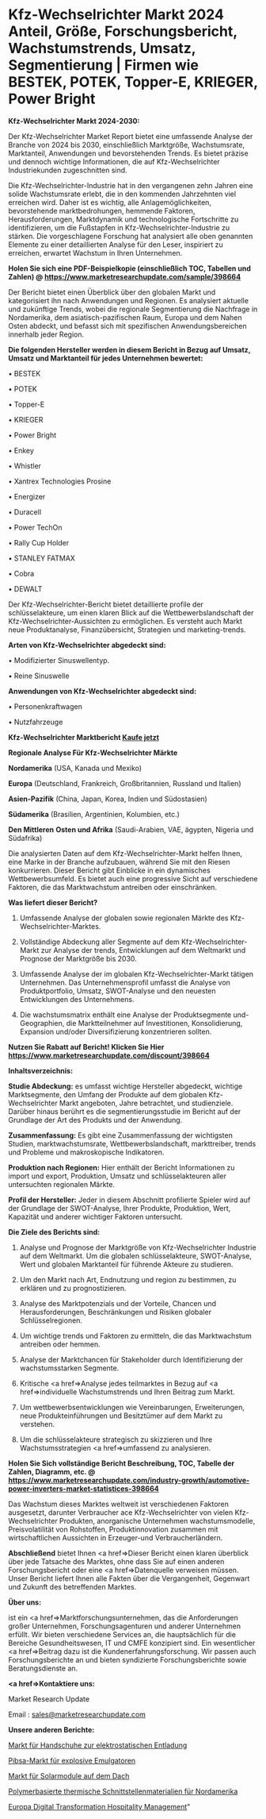 # Kfz-Wechselrichter Markt 2024 Anteil, Größe, Forschungsbericht, Wachstumstrends, Umsatz, Segmentierung | Firmen wie BESTEK, POTEK, Topper-E, KRIEGER, Power Bright

<strong>Kfz-Wechselrichter Markt 2024-2030:</strong>

Der Kfz-Wechselrichter Market Report bietet eine umfassende Analyse der Branche von 2024 bis 2030, einschließlich Marktgröße, Wachstumsrate, Marktanteil, Anwendungen und bevorstehenden Trends. Es bietet präzise und dennoch wichtige Informationen, die auf Kfz-Wechselrichter Industriekunden zugeschnitten sind.

Die Kfz-Wechselrichter-Industrie hat in den vergangenen zehn Jahren eine solide Wachstumsrate erlebt, die in den kommenden Jahrzehnten viel erreichen wird. Daher ist es wichtig, alle Anlagemöglichkeiten, bevorstehende marktbedrohungen, hemmende Faktoren, Herausforderungen, Marktdynamik und technologische Fortschritte zu identifizieren, um die Fußstapfen in Kfz-Wechselrichter-Industrie zu stärken. Die vorgeschlagene Forschung hat analysiert alle oben genannten Elemente zu einer detaillierten Analyse für den Leser, inspiriert zu erreichen, erwartet Wachstum in Ihren Unternehmen.

<strong>Holen Sie sich eine PDF-Beispielkopie (einschließlich TOC, Tabellen und Zahlen) @
</strong><strong><a href=https://www.marketresearchupdate.com/sample/398664><strong>https://www.marketresearchupdate.com/sample/398664</u></font></a></strong></strong>

Der Bericht bietet einen Überblick über den globalen Markt und kategorisiert ihn nach Anwendungen und Regionen. Es analysiert aktuelle und zukünftige Trends, wobei die regionale Segmentierung die Nachfrage in Nordamerika, dem asiatisch-pazifischen Raum, Europa und dem Nahen Osten abdeckt, und befasst sich mit spezifischen Anwendungsbereichen innerhalb jeder Region.

<strong>Die folgenden Hersteller werden in diesem Bericht in Bezug auf Umsatz, Umsatz und Marktanteil für jedes Unternehmen bewertet:</strong>

• BESTEK

• POTEK

• Topper-E

• KRIEGER

• Power Bright

• Enkey

• Whistler

• Xantrex Technologies Prosine

• Energizer

• Duracell

• Power TechOn

• Rally Cup Holder

• STANLEY FATMAX

• Cobra

• DEWALT

Der Kfz-Wechselrichter-Bericht bietet detaillierte profile der schlüsselakteure, um einen klaren Blick auf die Wettbewerbslandschaft der Kfz-Wechselrichter-Aussichten zu ermöglichen. Es versteht auch Markt neue Produktanalyse, Finanzübersicht, Strategien und marketing-trends.

<strong>Arten von Kfz-Wechselrichter abgedeckt sind:</strong>

• Modifizierter Sinuswellentyp.

• Reine Sinuswelle

<strong>Anwendungen von Kfz-Wechselrichter abgedeckt sind:</strong>

• Personenkraftwagen

• Nutzfahrzeuge

<strong>Kfz-Wechselrichter Marktbericht <a href=https://www.marketresearchupdate.com/buynow/398664>Kaufe jetzt</a></strong>

<strong>Regionale Analyse Für Kfz-Wechselrichter Märkte</strong>

<strong>Nordamerika</strong> (USA, Kanada und Mexiko)

<strong>Europa</strong> (Deutschland, Frankreich, Großbritannien, Russland und Italien)

<strong>Asien-Pazifik</strong> (China, Japan, Korea, Indien und Südostasien)

<strong>Südamerika</strong> (Brasilien, Argentinien, Kolumbien, etc.)

<strong>Den Mittleren</strong> <strong>Osten und Afrika</strong> (Saudi-Arabien, VAE, ägypten, Nigeria und Südafrika)

Die analysierten Daten auf dem Kfz-Wechselrichter-Markt helfen Ihnen, eine Marke in der Branche aufzubauen, während Sie mit den Riesen konkurrieren. Dieser Bericht gibt Einblicke in ein dynamisches Wettbewerbsumfeld. Es bietet auch eine progressive Sicht auf verschiedene Faktoren, die das Marktwachstum antreiben oder einschränken.

<strong>Was liefert dieser Bericht?</strong>

1. Umfassende Analyse der globalen sowie regionalen Märkte des Kfz-Wechselrichter-Marktes.

2. Vollständige Abdeckung aller Segmente auf dem Kfz-Wechselrichter-Markt zur Analyse der trends, Entwicklungen auf dem Weltmarkt und Prognose der Marktgröße bis 2030.

3. Umfassende Analyse der im globalen Kfz-Wechselrichter-Markt tätigen Unternehmen. Das Unternehmensprofil umfasst die Analyse von Produktportfolio, Umsatz, SWOT-Analyse und den neuesten Entwicklungen des Unternehmens.

4. Die wachstumsmatrix enthält eine Analyse der Produktsegmente und-Geographien, die Marktteilnehmer auf Investitionen, Konsolidierung, Expansion und/oder Diversifizierung konzentrieren sollten.

<strong>Nutzen Sie Rabatt auf Bericht! Klicken Sie Hier
</strong><strong><a href=https://www.marketresearchupdate.com/discount/398664>https://www.marketresearchupdate.com/discount/398664</b></u></font></strong></a>

<strong>Inhaltsverzeichnis:</strong>

<strong>Studie Abdeckung:</strong> es umfasst wichtige Hersteller abgedeckt, wichtige Marktsegmente, den Umfang der Produkte auf dem globalen Kfz-Wechselrichter Markt angeboten, Jahre betrachtet, und studienziele. Darüber hinaus berührt es die segmentierungsstudie im Bericht auf der Grundlage der Art des Produkts und der Anwendung.

<strong>Zusammenfassung:</strong> Es gibt eine Zusammenfassung der wichtigsten Studien, marktwachstumsrate, Wettbewerbslandschaft, markttreiber, trends und Probleme und makroskopische Indikatoren.

<strong>Produktion nach Regionen:</strong> Hier enthält der Bericht Informationen zu import und export, Produktion, Umsatz und schlüsselakteuren aller untersuchten regionalen Märkte.

<strong>Profil der Hersteller:</strong> Jeder in diesem Abschnitt profilierte Spieler wird auf der Grundlage der SWOT-Analyse, Ihrer Produkte, Produktion, Wert, Kapazität und anderer wichtiger Faktoren untersucht.

<strong>Die Ziele des Berichts sind:</strong>

1) Analyse und Prognose der Marktgröße von Kfz-Wechselrichter Industrie auf dem Weltmarkt.
Um die globalen schlüsselakteure, SWOT-Analyse, Wert und globalen Marktanteil für führende Akteure zu studieren.

2) Um den Markt nach Art, Endnutzung und region zu bestimmen, zu erklären und zu prognostizieren.

3) Analyse des Marktpotenzials und der Vorteile, Chancen und Herausforderungen, Beschränkungen und Risiken globaler Schlüsselregionen.

4) Um wichtige trends und Faktoren zu ermitteln, die das Marktwachstum antreiben oder hemmen.

5) Analyse der Marktchancen für Stakeholder durch Identifizierung der wachstumsstarken Segmente.

6) Kritische <a href=>Analyse</a> jedes teilmarktes in Bezug auf <a href=>individuelle</a> Wachstumstrends und Ihren Beitrag zum Markt.

7) Um wettbewerbsentwicklungen wie Vereinbarungen, Erweiterungen, neue Produkteinführungen und Besitztümer auf dem Markt zu verstehen.

8) Um die schlüsselakteure strategisch zu skizzieren und Ihre Wachstumsstrategien <a href=>umfassend</a> zu analysieren.

<strong>Holen Sie Sich vollständige Bericht Beschreibung, TOC, Tabelle der Zahlen, Diagramm, etc. @ </strong><strong><a href=https://www.marketresearchupdate.com/industry-growth/automotive-power-inverters-market-statistices-398664>https://www.marketresearchupdate.com/industry-growth/automotive-power-inverters-market-statistices-398664</a></font></strong>

Das Wachstum dieses Marktes weltweit ist verschiedenen Faktoren ausgesetzt, darunter Verbraucher ace Kfz-Wechselrichter von vielen Kfz-Wechselrichter Produkten, anorganische Unternehmen wachstumsmodelle, Preisvolatilität von Rohstoffen, Produktinnovation zusammen mit wirtschaftlichen Aussichten in Erzeuger-und Verbraucherländern.

<strong>Abschließend</strong> bietet Ihnen <a href=>Dieser</a> Bericht einen klaren überblick über jede Tatsache des Marktes, ohne dass Sie auf einen anderen Forschungsbericht oder eine <a href=>Datenquelle</a> verweisen müssen. Unser Bericht liefert Ihnen alle Fakten über die Vergangenheit, Gegenwart und Zukunft des betreffenden Marktes.

<strong>Über uns:</strong>

 ist ein <a href=>Marktfors</a>chungsunternehmen, das die Anforderungen großer Unternehmen, Forschungsagenturen und anderer Unternehmen erfüllt. Wir bieten verschiedene Services an, die hauptsächlich für die Bereiche Gesundheitswesen, IT und CMFE konzipiert sind. Ein wesentlicher <a href=>Beitrag</a> dazu ist die Kundenerfahrungsforschung. Wir passen auch Forschungsberichte an und bieten syndizierte Forschungsberichte sowie Beratungsdienste an.

<strong><a href=>Kontaktiere uns:</a></strong>

Market Research Update

Email : sales@marketresearchupdate.com

<strong>Unsere anderen Berichte:</strong>

<a href=https://www.linkedin.com/pulse/electrical-static-discharge-gloves-market-2023>Markt für Handschuhe zur elektrostatischen Entladung</a>

<a href=https://www.linkedin.com/pulse/pibsa-explosive-emulsifier-market-report-2023>Pibsa-Markt für explosive Emulgatoren</a>

<a href=https://www.linkedin.com/pulse/rooftop-solar-panel-market-outlooks-2023-size>Markt für Solarmodule auf dem Dach</a>

<a href=https://www.linkedin.com/pulse/north-america-polymer-based-thermal-interface-materials>Polymerbasierte thermische Schnittstellenmaterialien für Nordamerika</a>

<a href=https://www.linkedin.com/pulse/europe-digital-transformation-hospitality-management>Europa Digital Transformation Hospitality Management</a>"
